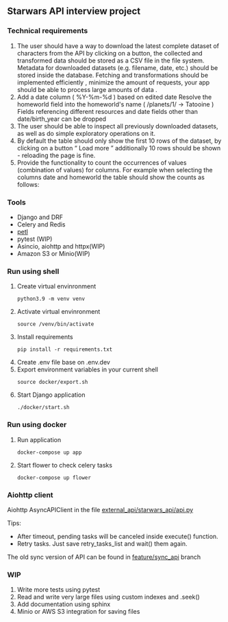 ## Starwars API interview project

### Technical requirements

1. The user should have a way to download the latest  complete  dataset of characters from the API by clicking on a button, the collected and transformed data should be stored as a CSV file in the file system. Metadata for downloaded datasets (e.g. filename, date, etc.) should be stored inside the database. Fetching and transformations should be implemented  efficiently  , minimize the amount of requests, your app should be able to process  large amounts of data  .
2. Add a  date column ( %Y-%m-%d ) based on edited date
Resolve the  homeworld field into the homeworld's name ( /planets/1/ ->
Tatooine )
Fields referencing different resources and date fields other than  date/birth_year
can be dropped
3. The user should be able to inspect all previously downloaded datasets, as well as do simple
exploratory operations on it.
4. By default the table should only show the first 10 rows of the dataset, by clicking on a button
“ Load more  ” additionally 10 rows should be shown - reloading the page is fine.
5. Provide the functionality to count the occurrences of values (combination of values) for columns.
For example when selecting the columns  date and  homeworld the table should show the
counts as follows:

### Tools

- Django and DRF 
- Celery and Redis
- [petl](https://petl.readthedocs.io/en/stable/ "Petl library")
- pytest (WIP)
- Asincio, aiohttp and httpx(WIP)
- Amazon S3 or Minio(WIP)


### Run using shell
1. Create virtual envinronment
    ```shell
    python3.9 -m venv venv
    ```
2. Activate virtual envinronment
    ```shell
    source /venv/bin/activate
    ```
3. Install requirements
    ```shell
    pip install -r requirements.txt
    ```
4. Create .env file base on .env.dev
5. Export environment variables in your current shell
    ```shell
    source docker/export.sh
    ```
6. Start Django application 
    ```shell
    ./docker/start.sh
    ``` 

### Run using docker
1. Run application
    ```shell
    docker-compose up app
    ```
2. Start flower to check celery tasks
    ```shell
    docker-compose up flower
    ```

### Aiohttp client
Aiohttp AsyncAPIClient in the file [external_api/starwars_api/api.py](https://github.com/t1m4/starwars_api/tree/master/external_api/starwars_api)

Tips:
- After timeout, pending tasks will be canceled inside execute() function.
- Retry tasks. Just save retry_tasks_list and wait() them again. 

The old sync version of API can be found in [feature/sync_api](https://github.com/t1m4/starwars_api/tree/feature/sync_api) branch

### WIP

1. Write more tests using pytest 
2. Read and write very large files using custom indexes and .seek()
3. Add documentation using sphinx
4. Minio or AWS S3 integration for saving files